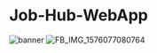 # Job-Hub-WebApp
![banner](https://user-images.githubusercontent.com/90108900/164164053-30f7e1ab-8236-49d9-9895-56eee6bec53d.jpg)
![FB_IMG_1576077080764](https://user-images.githubusercontent.com/90108900/164164095-787b2c7b-47c4-4cc5-b01d-6368d1fb9cbf.jpg)

